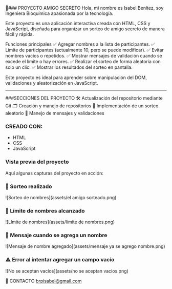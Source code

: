 🎁### PROYECTO AMIGO SECRETO
Hola, mi nombre es Isabel Benítez, soy Ingeniera Bioquímica apasionada por la tecnología.

Este proyecto es una aplicación interactiva creada con HTML, CSS y JavaScript, diseñada para organizar un sorteo de amigo secreto de manera fácil y rápida.

Funciones principales
✅ Agregar nombres a la lista de participantes.
✅ Límite de participantes (actualmente 10, pero se puede modificar).
✅ Evitar nombres vacíos o repetidos.
✅ Mostrar mensajes de validación cuando se excede el límite o hay errores.
✅ Realizar el sorteo de forma aleatoria con solo un clic.
✅ Mostrar los resultados del sorteo en pantalla.

Este proyecto es ideal para aprender sobre manipulación del DOM, validaciones y aleatorización en JavaScript.
__________
###SECCIONES DEL PROYECTO
🛠️ Actualización del repositorio mediante Git
🗂️ Creación y manejo de repositorios
🎲 Implementación de un sorteo aleatorio
🔔 Manejo de mensajes y validaciones

  

### CREADO CON:
- HTML
- CSS
- JavaScript



### Vista previa del proyecto
Aquí algunas capturas del proyecto en acción:

### 🎲 Sorteo realizado  
![Sorteo de nombres](assets/el amigo sorteado.png)  

### 🔢 Límite de nombres alcanzado  
![Límite de nombres](assets/limite de nombres.png)  

### 🔔 Mensaje cuando se agrega un nombre  
![Mensaje de nombre agregado](assets/mensaje ya se agrego nombre.png)  

### ⚠️ Error al intentar agregar un campo vacío  
![No se aceptan vacíos](assets/no se aceptan vacios.png)  






📩 CONTACTO
[brpisabel@gmail.com](mailto:brpisabelgmail.com)
